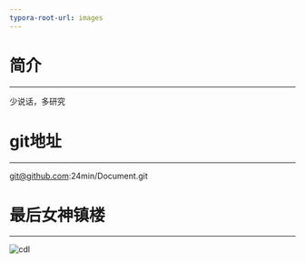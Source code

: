 ```yaml
---
typora-root-url: images
---
```




# 简介

------

少说话，多研究

# git地址

------

git@github.com:24min/Document.git

# 最后女神镇楼

------

![cdl](/cdl.jpg)

